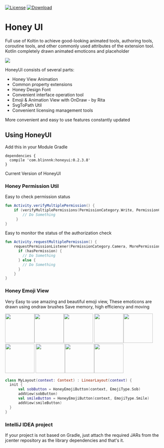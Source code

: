 [![License](https://img.shields.io/badge/license-Apache%202-green.svg)](https://www.apache.org/licenses/LICENSE-2.0)
[![Download](https://api.bintray.com/packages/kaysaith1900/maven/honeyui/images/download.svg) ](https://bintray.com/kaysaith1900/maven/honeyui/_latestVersion)

# Honey UI

Full use of Koltin to achieve good-looking animated tools, authoring tools, coroutine tools, and other commonly used attributes of the extension tool. Kotlin completely drawn animated emoticons and placeholder

![](https://github.com/kaysaith/honeyui/blob/master/honey/src/main/res/drawable/honeyui.jpg)

HoneyUI consists of several parts:

* Honey View Animation
* Common property extensions
* Honey Design Font
* Convenient interface operation tool
* Emoji & Animation View with OnDraw - by Rita
* SvgToPath Util
* Convenient licensing management tools

More convenient and easy to use features constantly updated

## Using HoneyUI

Add this in your Module Gradle
```renderscript
dependencies {
  compile 'com.blinnnk:honeyui:0.2.3.8'  
}
```

Current Version of HoneyUI

### Honey Permission Util

Easy to check permission status

```kotlin
fun Activity.verifyMultiplePermission() {
    if (verifyMultiplePermissions(PermissionCategory.Write, PermissionCategory.Read)) {
        // Do Something
     }
}
```

Easy to monitor the status of the authorization check

```kotlin
fun Activity.requestMultiplePermission() {
    requestPermissionListener(PermissionCategory.Camera, MorePermissions) { hasPermission ->
      if (hasPermission) {
        // Do Something
      } else {
        // Do Something
      }
    }
}

```

### Honey Emoji View

Very Easy to use amazing and beautiful emoji view, These emoticons are drawn using ondraw brushes
Save memory, high efficiency and moving

<img src="https://github.com/kaysaith/honeyui/blob/master/honey/src/main/res/drawable/cold.gif" width="96"><img src="https://github.com/kaysaith/honeyui/blob/master/honey/src/main/res/drawable/cry.gif" width="96"><img src="https://github.com/kaysaith/honeyui/blob/master/honey/src/main/res/drawable/flouringeyes.gif" width="96">
<img src="https://github.com/kaysaith/honeyui/blob/master/honey/src/main/res/drawable/helplesslaugh.gif" width="96"><img src="https://github.com/kaysaith/honeyui/blob/master/honey/src/main/res/drawable/laughcry.gif" width="96"><img src="https://github.com/kaysaith/honeyui/blob/master/honey/src/main/res/drawable/sad.gif" width="96">
<img src="https://github.com/kaysaith/honeyui/blob/master/honey/src/main/res/drawable/shy.gif" width="96"><img src="https://github.com/kaysaith/honeyui/blob/master/honey/src/main/res/drawable/thumb.gif" width="96"><img src="https://github.com/kaysaith/honeyui/blob/master/honey/src/main/res/drawable/angry.gif" width="96">

```kotlin
class MyLayout(context: Context) : LinearLayout(context) {
  init {
      val sobButton = HoneyEmojiButton(context, EmojiType.Sob) 
      addView(sobButton)
      val smileButton = HoneyEmojiButton(context, EmojiType.Smile)
      addView(smileButton)
  }
}
```

### IntelliJ IDEA project

If your project is not based on Gradle, just attach the required JARs from the jcenter repository as the library dependencies and that's it.